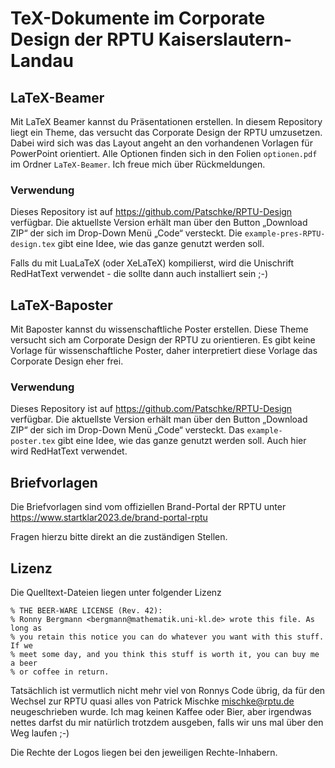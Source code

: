 TeX-Dokumente im Corporate Design der RPTU Kaiserslautern-Landau
=============

## LaTeX-Beamer
Mit LaTeX Beamer kannst du Präsentationen erstellen. In diesem Repository liegt ein Theme, das versucht das Corporate Design der RPTU umzusetzen. Dabei wird sich was das Layout angeht an den vorhandenen Vorlagen für PowerPoint orientiert. Alle Optionen finden sich in den Folien `optionen.pdf` im Ordner `LaTeX-Beamer`. Ich freue mich über Rückmeldungen. 

### Verwendung
Dieses Repository ist auf https://github.com/Patschke/RPTU-Design verfügbar. Die aktuellste Version erhält man über den Button „Download ZIP“ der sich im Drop-Down Menü „Code“ versteckt. Die `example-pres-RPTU-design.tex` gibt eine Idee, wie das ganze genutzt werden soll. 

Falls du mit LuaLaTeX (oder XeLaTeX) kompilierst, wird die Unischrift RedHatText verwendet - die sollte dann auch installiert sein ;-)

## LaTeX-Baposter
Mit Baposter kannst du wissenschaftliche Poster erstellen. Diese Theme versucht sich am Corporate Design der RPTU zu orientieren. Es gibt keine Vorlage für wissenschaftliche Poster, daher interpretiert diese Vorlage das Corporate Design eher frei. 

### Verwendung
Dieses Repository ist auf https://github.com/Patschke/RPTU-Design verfügbar. Die aktuellste Version erhält man über den Button „Download ZIP“ der sich im Drop-Down Menü „Code“ versteckt. Das `example-poster.tex` gibt eine Idee, wie das ganze genutzt werden soll. Auch hier wird RedHatText verwendet. 

## Briefvorlagen 
Die Briefvorlagen sind vom offiziellen Brand-Portal der RPTU unter https://www.startklar2023.de/brand-portal-rptu

Fragen hierzu bitte direkt an die zuständigen Stellen. 

## Lizenz

Die Quelltext-Dateien liegen unter folgender Lizenz
	
	% THE BEER-WARE LICENSE (Rev. 42):
	% Ronny Bergmann <bergmann@mathematik.uni-kl.de> wrote this file. As long as
	% you retain this notice you can do whatever you want with this stuff. If we
	% meet some day, and you think this stuff is worth it, you can buy me a beer
	% or coffee in return.

Tatsächlich ist vermutlich nicht mehr viel von Ronnys Code übrig, da für den Wechsel zur RPTU quasi alles von Patrick Mischke <mischke@rptu.de> neugeschrieben 
wurde. Ich mag keinen Kaffee oder Bier, aber irgendwas nettes darfst du mir natürlich trotzdem ausgeben, falls wir uns mal über den Weg laufen ;-)

Die Rechte der Logos liegen bei den jeweiligen Rechte-Inhabern.
